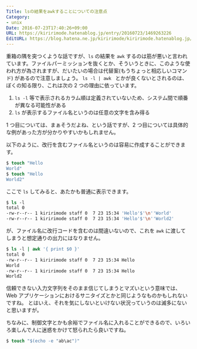 ```yaml
---
Title: lsの結果をawkすることについての注意点
Category:
- unix
Date: 2016-07-23T17:40:26+09:00
URL: https://kiririmode.hatenablog.jp/entry/20160723/1469263226
EditURL: https://blog.hatena.ne.jp/kiririmode/kiririmode.hatenablog.jp/atom/entry/10328749687175612834
---
```


重箱の隅を突つくような話ですが、`ls` の結果を `awk` するのは筋が悪いと言われています。ファイルパーミッションを抜くとか、そういうときに、このような使われ方が為されますが、だいたいの場合は代替案(もうちょっと相応しいコマンド) があるので注意しましょう。
`ls -l | awk ` とかが良くないとされるのは、ぼくの知る限り、これは次の 2 つの理由に依っています。

1. `ls -l` 等で表示されるカラム順は定義されていないため、システム間で順番が異なる可能性がある
1. `ls` が表示するファイル名というのは任意の文字を含み得る

1 つ目については、まぁそうだよね、という話ですが、2 つ目については具体的な例があった方が分かりやすいかもしれません。

以下のように、改行を含むファイル名というのは容易に作成することができます。

```tcsh
$ touch "Hello
World"
$ touch "Hello
World2"
```

ここで `ls` してみると、あたかも普通に表示できます。

```tcsh
$ ls -l
total 0
-rw-r--r-- 1 kiririmode staff 0  7 23 15:34 'Hello'$'\n''World'
-rw-r--r-- 1 kiririmode staff 0  7 23 15:34 'Hello'$'\n''World2'
```

が、ファイル名に改行コードを含むのは間違いないので、これを `awk` に渡してしまうと想定通りの出力にはなりません。

```tcsh
$ ls -l | awk '{ print $0 }'
total 0
-rw-r--r-- 1 kiririmode staff 0  7 23 15:34 Hello
World
-rw-r--r-- 1 kiririmode staff 0  7 23 15:34 Hello
World2
```

信頼できない入力文字列をそのまま信じてしまうとマズいという意味では、Web アプリケーションにおけるサニタイズとかと同じようなものかもしれないですね。
とはいえ、それを気にしないといけない状況っていうのは滅多にないと思いますが。

ちなみに、制御文字とかも余裕でファイル名に入れることができるので、いろいろ楽しんで人に迷惑をかけて怒られたら良いですね。

```tcsh
$ touch "$(echo -e "ab\ac")"
```
